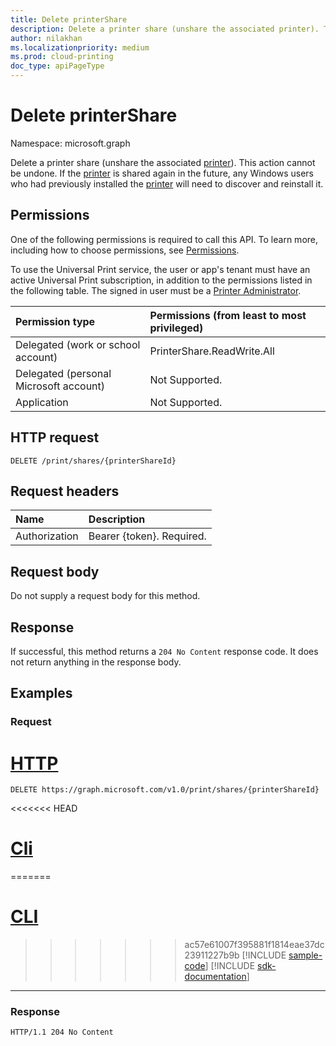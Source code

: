 ```yaml
---
title: Delete printerShare
description: Delete a printer share (unshare the associated printer). This action cannot be undone. If the printer is shared again in the future, any Windows users who had previously installed the printer will need to discover and re-install it.
author: nilakhan
ms.localizationpriority: medium
ms.prod: cloud-printing
doc_type: apiPageType
---
```



# Delete printerShare
Namespace: microsoft.graph

Delete a printer share (unshare the associated [printer](../resources/printer.md)). This action cannot be undone. If the [printer](../resources/printer.md) is shared again in the future, any Windows users who had previously installed the [printer](../resources/printer.md) will need to discover and reinstall it.

## Permissions
One of the following permissions is required to call this API. To learn more, including how to choose permissions, see [Permissions](/graph/permissions-reference).

To use the Universal Print service, the user or app's tenant must have an active Universal Print subscription, in addition to the permissions listed in the following table. The signed in user must be a [Printer Administrator](/azure/active-directory/users-groups-roles/directory-assign-admin-roles#printer-administrator).

|Permission type | Permissions (from least to most privileged) |
|:---------------|:--------------------------------------------|
|Delegated (work or school account)| PrinterShare.ReadWrite.All |
|Delegated (personal Microsoft account)|Not Supported.|
|Application|Not Supported.|

## HTTP request

<!-- {
  "blockType": "ignored"
}
-->
``` http
DELETE /print/shares/{printerShareId}
```

## Request headers
|Name|Description|
|:---|:---|
|Authorization|Bearer {token}. Required.|

## Request body
Do not supply a request body for this method.

## Response

If successful, this method returns a `204 No Content` response code. It does not return anything in the response body.

## Examples

### Request

# [HTTP](#tab/http)
<!-- {
  "blockType": "request",
  "name": "delete_printershare"
}
-->
``` http
DELETE https://graph.microsoft.com/v1.0/print/shares/{printerShareId}
```

<<<<<<< HEAD
# [Cli](#tab/cli)
=======
# [CLI](#tab/cli)
>>>>>>> ac57e61007f395881f1814eae37dc23911227b9b
[!INCLUDE [sample-code](../includes/snippets/cli/delete-printershare-cli-snippets.md)]
[!INCLUDE [sdk-documentation](../includes/snippets/snippets-sdk-documentation-link.md)]

---

### Response
<!-- {
  "blockType": "response",
  "truncated": true
}
-->
``` http
HTTP/1.1 204 No Content
```


